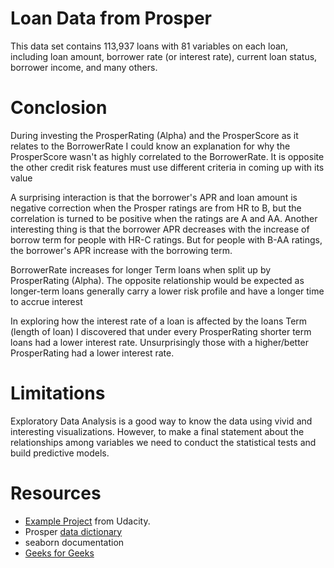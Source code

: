 # Loan Data from Prosper
This data set contains 113,937 loans with 81 variables on each loan, including loan amount, borrower rate (or interest rate), current loan status, borrower income, and many others.

# Conclosion
During investing the ProsperRating (Alpha) and the ProsperScore as it relates to the BorrowerRate I could know an explanation for why the ProsperScore wasn't as highly correlated to the BorrowerRate. It is opposite the other credit risk features must use different criteria in coming up with its value

A surprising interaction is that the borrower's APR and loan amount is negative correction when the Prosper ratings are from HR to B, but the correlation is turned to be positive when the ratings are A and AA. Another interesting thing is that the borrower APR decreases with the increase of borrow term for people with HR-C ratings. But for people with B-AA ratings, the borrower's APR increase with the borrowing term. 

BorrowerRate increases for longer Term loans when split up by ProsperRating (Alpha). The opposite relationship would be expected as longer-term loans generally carry a lower risk profile and have a longer time to accrue interest

In exploring how the interest rate of a loan is affected by the loans Term (length of loan) I discovered that under every ProsperRating shorter term loans had a lower interest rate. Unsurprisingly those with a higher/better ProsperRating had a lower interest rate.

# Limitations
Exploratory Data Analysis is a good way to know the data using vivid and interesting visualizations. However, to make a final statement about the relationships among variables we need to conduct the statistical tests and build predictive models.

# Resources
* [Example Project](https://github.com/loeakaodas/dand_communicate_data_findings/tree/master/Example%20Project) from Udacity.
* Prosper [data dictionary](https://docs.google.com/spreadsheets/d/1gDyi_L4UvIrLTEC6Wri5nbaMmkGmLQBk-Yx3z0XDEtI/edit#gid=0)
* seaborn documentation
* [Geeks for Geeks](https://www.geeksforgeeks.org/)
